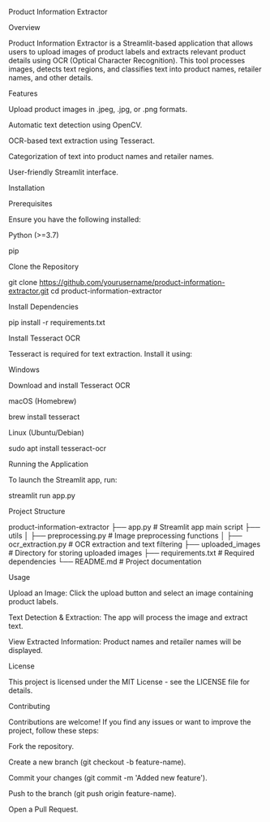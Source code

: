 Product Information Extractor

Overview

Product Information Extractor is a Streamlit-based application that allows users to upload images of product labels and extracts relevant product details using OCR (Optical Character Recognition). This tool processes images, detects text regions, and classifies text into product names, retailer names, and other details.

Features

Upload product images in .jpeg, .jpg, or .png formats.

Automatic text detection using OpenCV.

OCR-based text extraction using Tesseract.

Categorization of text into product names and retailer names.

User-friendly Streamlit interface.

Installation

Prerequisites

Ensure you have the following installed:

Python (>=3.7)

pip

Clone the Repository

 git clone https://github.com/yourusername/product-information-extractor.git
 cd product-information-extractor

Install Dependencies

 pip install -r requirements.txt

Install Tesseract OCR

Tesseract is required for text extraction. Install it using:

Windows

Download and install Tesseract OCR

macOS (Homebrew)

 brew install tesseract

Linux (Ubuntu/Debian)

 sudo apt install tesseract-ocr

Running the Application

To launch the Streamlit app, run:

 streamlit run app.py

Project Structure

product-information-extractor
├── app.py                 # Streamlit app main script
├── utils
│   ├── preprocessing.py   # Image preprocessing functions
│   ├── ocr_extraction.py  # OCR extraction and text filtering
├── uploaded_images        # Directory for storing uploaded images
├── requirements.txt       # Required dependencies
└── README.md              # Project documentation

Usage

Upload an Image: Click the upload button and select an image containing product labels.

Text Detection & Extraction: The app will process the image and extract text.

View Extracted Information: Product names and retailer names will be displayed.

License

This project is licensed under the MIT License - see the LICENSE file for details.

Contributing

Contributions are welcome! If you find any issues or want to improve the project, follow these steps:

Fork the repository.

Create a new branch (git checkout -b feature-name).

Commit your changes (git commit -m 'Added new feature').

Push to the branch (git push origin feature-name).

Open a Pull Request.



